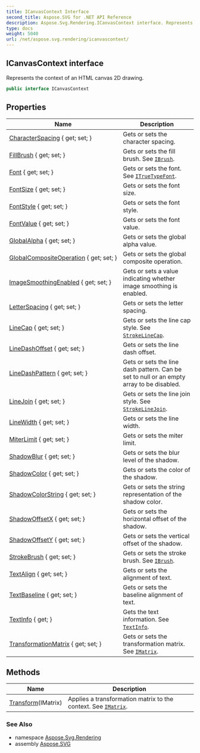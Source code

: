 ```yaml
---
title: ICanvasContext Interface
second_title: Aspose.SVG for .NET API Reference
description: Aspose.Svg.Rendering.ICanvasContext interface. Represents the context of an HTML canvas 2D drawing
type: docs
weight: 5040
url: /net/aspose.svg.rendering/icanvascontext/
---
```

## ICanvasContext interface

Represents the context of an HTML canvas 2D drawing.

```csharp
public interface ICanvasContext
```

## Properties

| Name | Description |
| --- | --- |
| [CharacterSpacing](../../aspose.svg.rendering/icanvascontext/characterspacing/) { get; set; } | Gets or sets the character spacing. |
| [FillBrush](../../aspose.svg.rendering/icanvascontext/fillbrush/) { get; set; } | Gets or sets the fill brush. See [`IBrush`](../../aspose.svg.drawing/ibrush/). |
| [Font](../../aspose.svg.rendering/icanvascontext/font/) { get; set; } | Gets or sets the font. See [`ITrueTypeFont`](../../aspose.svg.drawing/itruetypefont/). |
| [FontSize](../../aspose.svg.rendering/icanvascontext/fontsize/) { get; set; } | Gets or sets the font size. |
| [FontStyle](../../aspose.svg.rendering/icanvascontext/fontstyle/) { get; set; } | Gets or sets the font style. |
| [FontValue](../../aspose.svg.rendering/icanvascontext/fontvalue/) { get; set; } | Gets or sets the font value. |
| [GlobalAlpha](../../aspose.svg.rendering/icanvascontext/globalalpha/) { get; set; } | Gets or sets the global alpha value. |
| [GlobalCompositeOperation](../../aspose.svg.rendering/icanvascontext/globalcompositeoperation/) { get; set; } | Gets or sets the global composite operation. |
| [ImageSmoothingEnabled](../../aspose.svg.rendering/icanvascontext/imagesmoothingenabled/) { get; set; } | Gets or sets a value indicating whether image smoothing is enabled. |
| [LetterSpacing](../../aspose.svg.rendering/icanvascontext/letterspacing/) { get; set; } | Gets or sets the letter spacing. |
| [LineCap](../../aspose.svg.rendering/icanvascontext/linecap/) { get; set; } | Gets or sets the line cap style. See [`StrokeLineCap`](../../aspose.svg.drawing/strokelinecap/). |
| [LineDashOffset](../../aspose.svg.rendering/icanvascontext/linedashoffset/) { get; set; } | Gets or sets the line dash offset. |
| [LineDashPattern](../../aspose.svg.rendering/icanvascontext/linedashpattern/) { get; set; } | Gets or sets the line dash pattern. Can be set to null or an empty array to be disabled. |
| [LineJoin](../../aspose.svg.rendering/icanvascontext/linejoin/) { get; set; } | Gets or sets the line join style. See [`StrokeLineJoin`](../../aspose.svg.drawing/strokelinejoin/). |
| [LineWidth](../../aspose.svg.rendering/icanvascontext/linewidth/) { get; set; } | Gets or sets the line width. |
| [MiterLimit](../../aspose.svg.rendering/icanvascontext/miterlimit/) { get; set; } | Gets or sets the miter limit. |
| [ShadowBlur](../../aspose.svg.rendering/icanvascontext/shadowblur/) { get; set; } | Gets or sets the blur level of the shadow. |
| [ShadowColor](../../aspose.svg.rendering/icanvascontext/shadowcolor/) { get; set; } | Gets or sets the color of the shadow. |
| [ShadowColorString](../../aspose.svg.rendering/icanvascontext/shadowcolorstring/) { get; set; } | Gets or sets the string representation of the shadow color. |
| [ShadowOffsetX](../../aspose.svg.rendering/icanvascontext/shadowoffsetx/) { get; set; } | Gets or sets the horizontal offset of the shadow. |
| [ShadowOffsetY](../../aspose.svg.rendering/icanvascontext/shadowoffsety/) { get; set; } | Gets or sets the vertical offset of the shadow. |
| [StrokeBrush](../../aspose.svg.rendering/icanvascontext/strokebrush/) { get; set; } | Gets or sets the stroke brush. See [`IBrush`](../../aspose.svg.drawing/ibrush/). |
| [TextAlign](../../aspose.svg.rendering/icanvascontext/textalign/) { get; set; } | Gets or sets the alignment of text. |
| [TextBaseline](../../aspose.svg.rendering/icanvascontext/textbaseline/) { get; set; } | Gets or sets the baseline alignment of text. |
| [TextInfo](../../aspose.svg.rendering/icanvascontext/textinfo/) { get; } | Gets the text information. See [`TextInfo`](./textinfo/). |
| [TransformationMatrix](../../aspose.svg.rendering/icanvascontext/transformationmatrix/) { get; set; } | Gets or sets the transformation matrix. See [`IMatrix`](../../aspose.svg.drawing/imatrix/). |

## Methods

| Name | Description |
| --- | --- |
| [Transform](../../aspose.svg.rendering/icanvascontext/transform/)(IMatrix) | Applies a transformation matrix to the context. See [`IMatrix`](../../aspose.svg.drawing/imatrix/). |

### See Also

* namespace [Aspose.Svg.Rendering](../../aspose.svg.rendering/)
* assembly [Aspose.SVG](../../)
